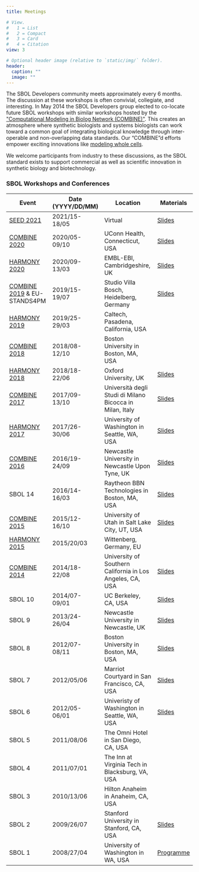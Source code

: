 ```yaml
---
title: Meetings

# View.
#   1 = List
#   2 = Compact
#   3 = Card
#   4 = Citation
view: 3

# Optional header image (relative to `static/img/` folder).
header:
  caption: ""
  image: ""
---
```


The SBOL Developers community meets approximately every 6 months. The discussion at these workshops is often convivial, collegiate, and interesting. In May 2014 the SBOL Developers group elected to co-locate future SBOL workshops with similar workshops hosted by the ["Computational Modeling in Biolog Network (COMBINE)"](http://co.mbine.org/). This creates an atmosphere where synthetic biologists and systems biologists can work toward a common goal of integrating biological knowledge through inter-operable and non-overlapping data standards. Our “COMBINE”d efforts empower exciting innovations like [modeling whole cells](https://sites.google.com/site/vwwholecellsummerschool/).

We welcome participants from industry to these discussions, as the SBOL standard exists to support commercial as well as scientific innovation in synthetic biology and biotechnology.


### SBOL Workshops and Conferences

|   Event                                                                              |   Date (YYYY/DD/MM)  |   Location                                                   |   Materials                                                                                                                        |
|--------------------------------------------------------------------------------------|----------------------|--------------------------------------------------------------|------------------------------------------------------------------------------------------------------------------------------------|
|   <a href="http://synbioconference.org/2021">SEED 2021</a>                 |   2021/15-18/05      |   Virtual                             |   <a href="https://github.com/SynBioDex/Community-Media/tree/master/2020/COMBINE20">Slides</a>                                     |
|   <a href="http://co.mbine.org/events/COMBINE_2020">COMBINE 2020</a>                 |   2020/05-09/10      |   UConn Health, Connecticut, USA                             |   <a href="https://github.com/SynBioDex/Community-Media/tree/master/2021/SEED21">Slides</a>                                     |
|   <a href="http://co.mbine.org/events/HARMONY_2020">HARMONY 2020</a>                 |   2020/09-13/03      |   EMBL-EBI, Cambridgeshire, UK                               |   <a href="https://github.com/SynBioDex/Community-Media/tree/master/2020/HARMONY20">Slides</a>                                     |
|   <a href="http://co.mbine.org/events/COMBINE_2019">COMBINE 2019</a> & EU-STANDS4PM  |   2019/15-19/07      |   Studio Villa Bosch, Heidelberg, Germany                    |   <a href="http://co.mbine.org/events/COMBINE_2019">Slides</a>                                                                       |
|   <a href="http://co.mbine.org/events/HARMONY_2019">HARMONY 2019</a>                 |   2019/25-29/03      |   Caltech, Pasadena, California, USA                         |                                                                                                                                    |
|   <a href="http://co.mbine.org/events/COMBINE_2018">COMBINE 2018</a>                 |   2018/08-12/10      |   Boston University in Boston, MA, USA                       |                                                                                                                                    |
|   <a href="http://co.mbine.org/events/HARMONY_2018">HARMONY 2018</a>                 |   2018/18-22/06      |   Oxford University, UK                                      |   <a href="https://github.com/SynBioDex/Community-Media/tree/master/2017/COMBINE%202017">Slides</a>                                  |
|   <a href="http://co.mbine.org/events/COMBINE_2017">COMBINE 2017</a>                 |   2017/09-13/10      |   Università degli Studi di Milano Bicocca in Milan, Italy   |   <a href="http://sbolstandard.org/combine-2017/">Slides</a>                                                                         |
|   <a href="http://co.mbine.org/events/HARMONY_2017">HARMONY 2017</a>                 |   2017/26-30/06      |   University of Washington in Seattle, WA, USA               |   <a href="https://github.com/SynBioDex/Community-Media/tree/master/2017/HARMONY">Slides</a>                                       |
|   <a href="http://co.mbine.org/events/COMBINE_2016">COMBINE 2016</a>                 |   2016/19-24/09      |   Newcastle University in Newcastle Upon Tyne, UK            |   <a href="https://github.com/SynBioDex/Community-Media/tree/master/2016/COMBINE" target="_blank">Slides</a>                       |
|   SBOL 14                                                                            |   2016/14-16/03      |   Raytheon BBN Technologies in Boston, MA, USA               |   <a href="https://github.com/SynBioDex/Community-Media/tree/master/2016/15TH_SBOL" target="_blank">Slides</a>                     |
|   <a href="http://co.mbine.org/events/COMBINE_2015">COMBINE 2015</a>                 |   2015/12-16/10      |   University of Utah in Salt Lake City, UT, USA              |   <a href="https://github.com/SynBioDex/Community-Media/tree/master/2015/COMBINE" target="_blank">Slides</a>                       |
|   <a href="http://co.mbine.org/events/HARMONY_2015">HARMONY 2015</a>                 |   2015/20/03         |   Wittenberg, Germany, EU                                    |                                                                                                                                    |
|   <a href="http://co.mbine.org/events/COMBINE_2014">COMBINE 2014</a>                 |   2014/18-22/08      |   University of Southern California in Los Angeles, CA, USA  |   <a href="https://github.com/SynBioDex/Community-Media/tree/master/2014/COMBINE" target="_blank">Slides</a>                       |
|   SBOL 10                                                                            |   2014/07-09/01      |   UC Berkeley, CA, USA                                       |   <a href="https://github.com/SynBioDex/Community-Media/tree/master/2014/SBOL10" target="_blank">Slides</a>                        |
|   SBOL 9                                                                             |   2013/24-26/04      |   Newcastle University in Newcastle, UK                      |   <a href="https://github.com/SynBioDex/Community-Media/tree/master/2013/SBOL9" target="_blank">Slides</a>                         |
|   SBOL 8                                                                             |   2012/07-08/11      |   Boston University in Boston, MA, USA                       |   <a href="https://github.com/SynBioDex/Community-Media/tree/master/2012/SBOL8">Slides</a>                                         |
|   SBOL 7                                                                             |   2012/05/06         |   Marriot Courtyard in San Francisco, CA, USA                |   <a href="https://github.com/SynBioDex/Community-Media/tree/master/2012/SBOL7">Slides</a>                                         |
|   SBOL 6                                                                             |   2012/05-06/01      |   Univeristy of Washington in Seattle, WA, USA               |   <a href="https://github.com/SynBioDex/Community-Media/tree/master/2012/SBOL6">Slides</a>                                         |
|   SBOL 5                                                                             |   2011/08/06         |   The Omni Hotel in San Diego, CA, USA                       |                                                                                                                                    |
|   SBOL 4                                                                             |   2011/07/01         |   The Inn at Virginia Tech in Blacksburg, VA, USA            |                                                                                                                                    |
|   SBOL 3                                                                             |   2010/13/06         |   Hilton Anaheim in Anaheim, CA, USA                         |                                                                                                                                    |
|   SBOL 2                                                                             |   2009/26/07         |   Stanford University in Stanford, CA, USA                   |   <a href="https://github.com/SynBioDex/Community-Media/blob/master/2009/2nd_SBOL/Galdzicki_PoBoL_Update_26072009.pptx">Slides</a> |
|   SBOL 1                                                                             |   2008/27/04         |   University of Washington in WA, USA                        |   <a href="https://github.com/SynBioDex/Community-Media/blob/master/2008/1ST_SBOL/workshop_book_042208.pdf">Programme</a>          |
